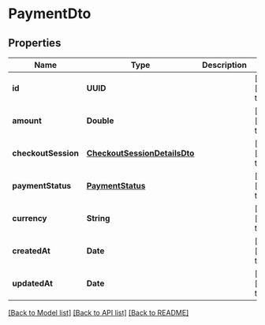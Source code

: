 # PaymentDto
## Properties

| Name | Type | Description | Notes |
|------------ | ------------- | ------------- | -------------|
| **id** | **UUID** |  | [optional] [default to null] |
| **amount** | **Double** |  | [optional] [default to null] |
| **checkoutSession** | [**CheckoutSessionDetailsDto**](CheckoutSessionDetailsDto.md) |  | [optional] [default to null] |
| **paymentStatus** | [**PaymentStatus**](PaymentStatus.md) |  | [optional] [default to null] |
| **currency** | **String** |  | [optional] [default to null] |
| **createdAt** | **Date** |  | [optional] [default to null] |
| **updatedAt** | **Date** |  | [optional] [default to null] |

[[Back to Model list]](../README.md#documentation-for-models) [[Back to API list]](../README.md#documentation-for-api-endpoints) [[Back to README]](../README.md)

